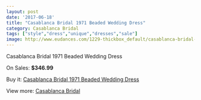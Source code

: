 ```yaml
---
layout: post
date: '2017-06-18'
title: "Casablanca Bridal 1971 Beaded Wedding Dress"
category: Casablanca Bridal
tags: ["style","dress","unique","dresses","sale"]
image: http://www.eudances.com/1229-thickbox_default/casablanca-bridal-1971-beaded-wedding-dress.jpg
---
```

Casablanca Bridal 1971 Beaded Wedding Dress

On Sales: **$346.99**
<a href="https://www.eudances.com/en/casablanca-bridal/436-casablanca-bridal-1971-beaded-wedding-dress.html"><amp-img layout="responsive" width="600" height="600" src="//www.eudances.com/1229-thickbox_default/casablanca-bridal-1971-beaded-wedding-dress.jpg" alt="Casablanca Bridal 1971 Beaded Wedding Dress 0" /></a>
<a href="https://www.eudances.com/en/casablanca-bridal/436-casablanca-bridal-1971-beaded-wedding-dress.html"><amp-img layout="responsive" width="600" height="600" src="//www.eudances.com/1231-thickbox_default/casablanca-bridal-1971-beaded-wedding-dress.jpg" alt="Casablanca Bridal 1971 Beaded Wedding Dress 1" /></a>
<a href="https://www.eudances.com/en/casablanca-bridal/436-casablanca-bridal-1971-beaded-wedding-dress.html"><amp-img layout="responsive" width="600" height="600" src="//www.eudances.com/1230-thickbox_default/casablanca-bridal-1971-beaded-wedding-dress.jpg" alt="Casablanca Bridal 1971 Beaded Wedding Dress 2" /></a>

Buy it: [Casablanca Bridal 1971 Beaded Wedding Dress](https://www.eudances.com/en/casablanca-bridal/436-casablanca-bridal-1971-beaded-wedding-dress.html "Casablanca Bridal 1971 Beaded Wedding Dress")

View more: [Casablanca Bridal](https://www.eudances.com/en/4-casablanca-bridal "Casablanca Bridal")